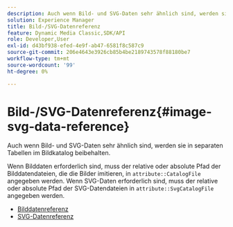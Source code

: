 ```yaml
---
description: Auch wenn Bild- und SVG-Daten sehr ähnlich sind, werden sie in separaten Tabellen im Bildkatalog beibehalten.
solution: Experience Manager
title: Bild-/SVG-Datenreferenz
feature: Dynamic Media Classic,SDK/API
role: Developer,User
exl-id: d43bf938-efed-4e9f-ab47-6581f8c587c9
source-git-commit: 206e4643e3926cb85b4be2189743578f88180be7
workflow-type: tm+mt
source-wordcount: '99'
ht-degree: 0%

---
```


# Bild-/SVG-Datenreferenz{#image-svg-data-reference}

Auch wenn Bild- und SVG-Daten sehr ähnlich sind, werden sie in separaten Tabellen im Bildkatalog beibehalten.

Wenn Bilddaten erforderlich sind, muss der relative oder absolute Pfad der Bilddatendateien, die die Bilder imitieren, in `attribute::CatalogFile` angegeben werden. Wenn SVG-Daten erforderlich sind, muss der relative oder absolute Pfad der SVG-Datendateien in `attribute::SvgCatalogFile` angegeben werden.

* [Bilddatenreferenz](c-image-data-reference/c-image-data-reference.md)
* [SVG-Datenreferenz](c-svg-data-reference/c-svg-data-reference.md)
